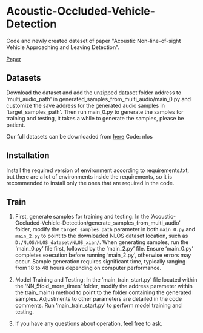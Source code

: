 # Acoustic-Occluded-Vehicle-Detection
Code and newly created dateset of paper "Acoustic Non-line-of-sight Vehicle Approaching and Leaving Detection”.

[Paper](https://ieeexplore.ieee.org/document/10415313)

## Datasets
Download the dataset and add the unzipped dataset folder address to 'multi_audio_path' in generated_samples_from_multi_audio/main_0.py and customize the save address for the generated audio samples in 'target_samples_path'. Then run main_0.py to generate the samples for training and testing, it takes a while to generate the samples, please be patient.

Our full datasets can be downloaded from [here](https://pan.baidu.com/s/1z1hGTyfptad_Qwa_4F4tiA) Code: nlos

## Installation
Install the required version of environment according to requirements.txt, but there are a lot of environments inside the requirements, so it is recommended to install only the ones that are required in the code.

## Train
1. First, generate samples for training and testing:
In the ‘Acoustic-Occluded-Vehicle-Detection/generate_samples_from_multi_audio’ folder, modify the `target_samples_path` parameter in both `main_0.py` and `main_2.py` to point to the downloaded NLOS dataset location, such as `D:/NLOS/NLOS_dataset/NLOS_xian/`. When generating samples, run the ‘main_0.py’ file first, followed by the ‘main_2.py’ file. Ensure ‘main_0.py’ completes execution before running ‘main_2.py’, otherwise errors may occur. Sample generation requires significant time, typically ranging from 18 to 48 hours depending on computer performance.

2. Model Training and Testing:
In the ‘main_train_start.py’ file located within the ‘NN_5fold_more_times’ folder, modify the address parameter within the train_main() method to point to the folder containing the generated samples. Adjustments to other parameters are detailed in the code comments. Run ‘main_train_start.py’ to perform model training and testing.

3. If you have any questions about operation, feel free to ask.

